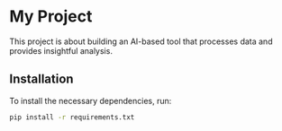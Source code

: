 # My Project
This project is about building an AI-based tool that processes data and provides insightful analysis.

## Installation
To install the necessary dependencies, run:
```bash
pip install -r requirements.txt

